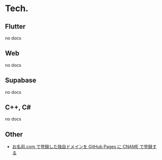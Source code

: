 # Tech.

## Flutter

no docs

## Web

no docs

## Supabase

no docs

## C++, C#

no docs

## Other

- [お名前.com で登録した独自ドメインを GitHub Pages に CNAME で登録する](./onamae_dot_com)
